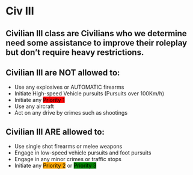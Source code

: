 # Civ III

## Civilian III class are Civilians who we determine need some assistance to improve their roleplay but don’t require heavy restrictions.

## Civilian III are NOT allowed to:
- Use any explosives or AUTOMATIC firearms
- Initiate High-speed Vehicle pursuits (Pursuits over 100Km/h)
- Initiate any <span style="background-color: rgb(255,0,0)"><span style="color:black">Priority 1</span></span>
- Use any aircraft
- Act on any drive by crimes such as shootings

## Civilian III ARE allowed to:
- Use single shot firearms or melee weapons
- Engage in low-speed vehicle pursuits and foot pursuits
- Engage in any minor crimes or traffic stops
- Initiate any <span style="background-color: rgb(255,165,0)"><span style="color:black">Priority 2</span></span> or <span style="background-color: rgb(0,128,0)"><span style="color:black">Priority 3</span></span>